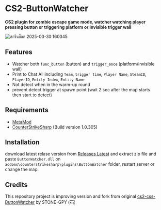 # CS2-ButtonWatcher

**CS2 plugin for zombie escape game mode, watcher watching player pressing button or triggering platform or invisible trigger wall**
<br>

![สกรีนช็อต 2025-03-30 160345](https://github.com/user-attachments/assets/ae38a321-0623-4cdd-bd7f-d4b606824216)

## Features

- Watcher both `func_button` (button) and `trigger_once` (platform/invisible wall)
- Print to Chat All including `Team`, `trigger time`, `Player Name`, `SteamID`, `PlayerID`, `Entity Index`, `Entity Name`
- Not detect when in the warm-up round
- prevent detect trigger at spawn point (wait 2 sec after the map starts then start to detect)


## Requirements
- [MetaMod](https://cs2.poggu.me/metamod/installation)
- [CounterStrikeSharp](https://github.com/roflmuffin/CounterStrikeSharp) (Build version 1.0.305)

## Installation

download latest relase version from [Releases Latest]()
and extract zip file and paste `ButtonWatcher.dll` on `addons\counterstrikesharp\plugins\ButtonWatcher` folder,
restart server or change the map.

## Credits
This repository project is improving version and fork from original [cs2-css-ButtonWatcher](https://github.com/STONE-GPY/cs2-css-ButtonWatcher) by STONE-GPY (石)




    
